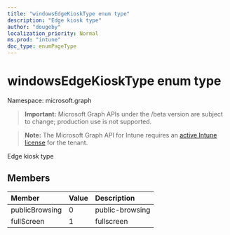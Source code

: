 ```yaml
---
title: "windowsEdgeKioskType enum type"
description: "Edge kiosk type"
author: "dougeby"
localization_priority: Normal
ms.prod: "intune"
doc_type: enumPageType
---
```


# windowsEdgeKioskType enum type

Namespace: microsoft.graph

> **Important:** Microsoft Graph APIs under the /beta version are subject to change; production use is not supported.

> **Note:** The Microsoft Graph API for Intune requires an [active Intune license](https://go.microsoft.com/fwlink/?linkid=839381) for the tenant.

Edge kiosk type

## Members
|Member|Value|Description|
|:---|:---|:---|
|publicBrowsing|0|public-browsing|
|fullScreen|1|fullscreen|





